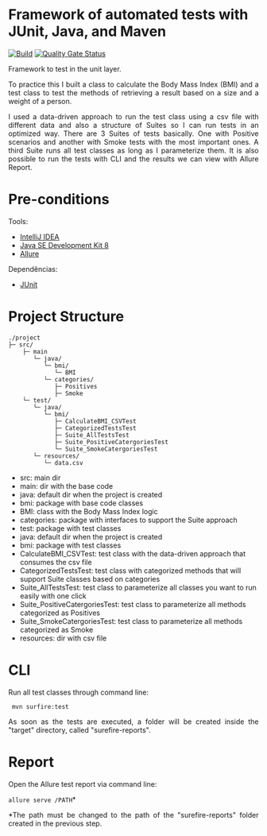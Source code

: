 # Framework of automated tests with JUnit, Java, and Maven

[![Build](https://github.com/rafaabc/junit/actions/workflows/sonar.yml/badge.svg)](https://github.com/rafaabc/junit/actions/workflows/sonar.yml)
[![Quality Gate Status](https://sonarcloud.io/api/project_badges/measure?project=rafaabc_junit&metric=alert_status)](https://sonarcloud.io/dashboard?id=rafaabc_junit)

<p align="justify"> Framework to test in the unit layer.</p>

<p align="justify"> To practice this I built a class to calculate the Body Mass Index (BMI) and a test
class to test the methods of retrieving a result based on a size and a weight of a
person.</p>

<p align="justify"> I used a data-driven approach to run the test class using a csv file
with different data and also a structure of Suites so I can run tests in an
optimized way. There are 3 Suites of tests basically. One with Positive scenarios
and another with Smoke tests with the most important ones. A third Suite runs all test classes as long as
I parameterize them. It is also possible to run the tests with CLI and the results we can
view with Allure Report.</p>

# Pre-conditions

Tools:
- [IntelliJ IDEA](https://www.jetbrains.com/idea/download)
- [Java SE Development Kit 8](http://www.oracle.com/technetwork/pt/java/javase/downloads/jdk8-downloads-2133151.html)
- [Allure](http://allure.qatools.ru/)

Dependências:
- [JUnit](https://mvnrepository.com/artifact/junit/junit)

# Project Structure

```
./project
├─ src/
    ├─ main
       └─ java/
          └─ bmi/
             └─ BMI
          └─ categories/
             ├─ Positives
             ├─ Smoke   
    └─ test/
       └─ java/
          └─ bmi/
             ├─ CalculateBMI_CSVTest
             ├─ CategorizedTestsTest
             ├─ Suite_AllTestsTest
             ├─ Suite_PositiveCatergoriesTest             
             └─ Suite_SmokeCatergoriesTest                
       └─ resources/
          └─ data.csv
```


- src: main dir
- main: dir with the base code
- java: default dir when the project is created
- bmi: package with base code classes
- BMI: class with the Body Mass Index logic
- categories: package with interfaces to support the Suite approach
- test: package with test classes
- java: default dir when the project is created
- bmi: package with test classes
- CalculateBMI_CSVTest: test class with the data-driven approach that consumes the csv file
- CategorizedTestsTest: test class with categorized methods that will support Suite classes based on categories
- Suite_AllTestsTest: test class to parameterize all classes you want to run easily with one click
- Suite_PositiveCatergoriesTest: test class to parameterize all methods categorized as Positives
- Suite_SmokeCatergoriesTest: test class to parameterize all methods categorized as Smoke
- resources: dir with csv file

# CLI
<p align="justify"> Run all test classes through command line: </p>

` mvn surfire:test`

<p align="justify"> As soon as the tests are executed, a folder will be created inside the "target" directory, called "surefire-reports". </p>

# Report
<p align="justify"> Open the Allure test report via command line: </p>

`allure serve /PATH`*

<p align="justify"> *The path must be changed to the path of the "surefire-reports" folder created in the previous step. </p>
